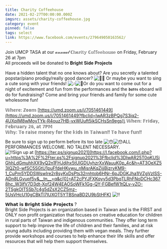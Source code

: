 ```yaml
---
title: Charity Coffeehouse
date: 2021-02-27T00:00:00.000Z
imgsrc: assets/charity-coffeehouse.jpg
category: event
pinned: false
tags: select
link: https://www.facebook.com/events/279649050163562/
---
```

Join UMCP TASA at our 𝒶𝓃𝓃𝓊𝒶𝓁 ℂ𝕙𝕒𝕣𝕚𝕥𝕪 ℂ𝕠𝕗𝕗𝕖𝕖𝕙𝕠𝕦𝕤𝕖 on Friday, February 26 at 7pm\
All proceeds will be donated to 𝐁𝐫𝐢𝐠𝐡𝐭 𝐒𝐢𝐝𝐞 𝐏𝐫𝐨𝐣𝐞𝐜𝐭𝐬

Have a hidden talent that no one knows about? Are you secretly a talented popstar/piano prodigy/really good dancer? ![💃🏻](https://static.xx.fbcdn.net/images/emoji.php/v9/t2/1/16/1f483_1f3fb.png) Or maybe you want to sing a cute song with your friends! ![🎶](https://static.xx.fbcdn.net/images/emoji.php/v9/t1f/1/16/1f3b6.png)![🎤](https://static.xx.fbcdn.net/images/emoji.php/v9/t7e/1/16/1f3a4.png)Or do you want to come out for a night of excitement and fun from the performances and the 𝖉𝖆𝖗𝖊𝖘 eboard will do for fundraising? Come and bring your friends and family for some cute wholesome fun!

𝕎𝕙𝕖𝕣𝕖: ℤ𝕠𝕠𝕞 [https://umd.zoom.us/j/7051461449](https://umd.zoom.us/j/7051461449?fbclid=IwAR3zBPQg7S3iq2-4UXpIM8wMoyTYk-R4ouz7HB-vxWUuft5ikSCHsSn9egs)\
𝕎𝕙𝕖𝕟: 𝔽𝕣𝕚𝕕𝕒𝕪, 𝔽𝕖𝕓𝕣𝕦𝕒𝕣𝕪 𝟚𝟞, 𝕒𝕥 𝟟ℙ𝕄\
𝕎𝕙𝕪: 𝕋𝕠 𝕣𝕒𝕚𝕤𝕖 𝕞𝕠𝕟𝕖𝕪 𝕗𝕠𝕣 𝕥𝕙𝕖 𝕜𝕚𝕕𝕤 𝕚𝕟 𝕋𝕒𝕚𝕨𝕒𝕟!! 𝕋𝕠 𝕙𝕒𝕧𝕖 𝕗𝕦𝕟!!

Be sure to sign up to perform before its too late ![😯](https://static.xx.fbcdn.net/images/emoji.php/v9/t42/1/16/1f62f.png)![😯](https://static.xx.fbcdn.net/images/emoji.php/v9/t42/1/16/1f62f.png)ALL PERFORMANCES WELCOME. NO TALENT NECESSARY.\
![‼️](https://static.xx.fbcdn.net/images/emoji.php/v9/t77/1/16/203c.png)Sign up at [https://ter.ps/signup2021](https://l.facebook.com/l.php?u=https%3A%2F%2Fter.ps%2Fsignup2021%3Ffbclid%3DIwAR25T0qKUSiGhhLdGmuhhXX9vQ2n1FHJdjhx5tUlGDUyhzrXxWauuK0p_4c&h=AT3OeXZ53lQZt0-wfSC5SGtU1puFfdeHKvwu_nMisrAKqZijjBjzrvKM9-1_CuPm5YDDSWswIre2r8syKxDsPts32rnhtob6HNr-6pJDGKJha1IVZgVzISS-ADn8LGvupf5v&__tn__=q&c[0]=AT2cPYJFXKqyy5d3PbqTLRhFNoDCHc3678hc_W3lfV7D3dt-Xof24W4EAOSoWFk1Gg-QY-FGBefW1tQLv-vZO-2TSgkOIT5Sb7c4g5dZsX2CZ5mz-5UsVHcU10gCBkTl7IUXOT5YTBSnaBD2U9bStHFK) ![‼️](https://static.xx.fbcdn.net/images/emoji.php/v9/t77/1/16/203c.png)

𝗪𝗵𝗮𝘁 𝗶𝘀 𝗕𝗿𝗶𝗴𝗵𝘁 𝗦𝗶𝗱𝗲 𝗣𝗿𝗼𝗷𝗲𝗰𝘁𝘀 ?\
Bright Side Projects is an organization based in Taiwan and is the FIRST and ONLY non profit organization that focuses on creative education for children in rural parts of Taiwan and indigenous communities. They offer long term support to help improve the life of children and their families, and at risk young adults including providing them with vegan meals. They further provide workshops and courses to help enhance their life skills and offer resources that will help them support themselves.